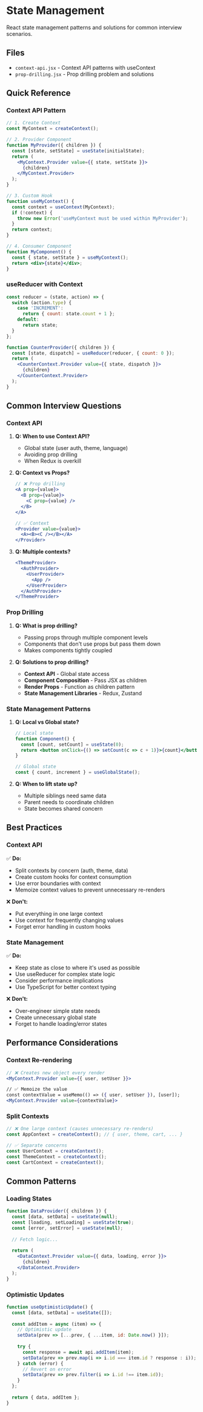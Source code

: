 # State Management

React state management patterns and solutions for common interview scenarios.

## Files
- `context-api.jsx` - Context API patterns with useContext
- `prop-drilling.jsx` - Prop drilling problem and solutions

## Quick Reference

### Context API Pattern
```jsx
// 1. Create Context
const MyContext = createContext();

// 2. Provider Component
function MyProvider({ children }) {
  const [state, setState] = useState(initialState);
  return (
    <MyContext.Provider value={{ state, setState }}>
      {children}
    </MyContext.Provider>
  );
}

// 3. Custom Hook
function useMyContext() {
  const context = useContext(MyContext);
  if (!context) {
    throw new Error('useMyContext must be used within MyProvider');
  }
  return context;
}

// 4. Consumer Component
function MyComponent() {
  const { state, setState } = useMyContext();
  return <div>{state}</div>;
}
```

### useReducer with Context
```jsx
const reducer = (state, action) => {
  switch (action.type) {
    case 'INCREMENT':
      return { count: state.count + 1 };
    default:
      return state;
  }
};

function CounterProvider({ children }) {
  const [state, dispatch] = useReducer(reducer, { count: 0 });
  return (
    <CounterContext.Provider value={{ state, dispatch }}>
      {children}
    </CounterContext.Provider>
  );
}
```

## Common Interview Questions

### **Context API**

1. **Q: When to use Context API?**
   - Global state (user auth, theme, language)
   - Avoiding prop drilling
   - When Redux is overkill

2. **Q: Context vs Props?**
   ```jsx
   // ❌ Prop drilling
   <A prop={value}>
     <B prop={value}>
       <C prop={value} />
     </B>
   </A>
   
   // ✅ Context
   <Provider value={value}>
     <A><B><C /></B></A>
   </Provider>
   ```

3. **Q: Multiple contexts?**
   ```jsx
   <ThemeProvider>
     <AuthProvider>
       <UserProvider>
         <App />
       </UserProvider>
     </AuthProvider>
   </ThemeProvider>
   ```

### **Prop Drilling**

1. **Q: What is prop drilling?**
   - Passing props through multiple component levels
   - Components that don't use props but pass them down
   - Makes components tightly coupled

2. **Q: Solutions to prop drilling?**
   - **Context API** - Global state access
   - **Component Composition** - Pass JSX as children
   - **Render Props** - Function as children pattern
   - **State Management Libraries** - Redux, Zustand

### **State Management Patterns**

1. **Q: Local vs Global state?**
   ```jsx
   // Local state
   function Component() {
     const [count, setCount] = useState(0);
     return <button onClick={() => setCount(c => c + 1)}>{count}</button>;
   }
   
   // Global state
   const { count, increment } = useGlobalState();
   ```

2. **Q: When to lift state up?**
   - Multiple siblings need same data
   - Parent needs to coordinate children
   - State becomes shared concern

## Best Practices

### **Context API**
✅ **Do:**
- Split contexts by concern (auth, theme, data)
- Create custom hooks for context consumption
- Use error boundaries with context
- Memoize context values to prevent unnecessary re-renders

❌ **Don't:**
- Put everything in one large context
- Use context for frequently changing values
- Forget error handling in custom hooks

### **State Management**
✅ **Do:**
- Keep state as close to where it's used as possible
- Use useReducer for complex state logic
- Consider performance implications
- Use TypeScript for better context typing

❌ **Don't:**
- Over-engineer simple state needs
- Create unnecessary global state
- Forget to handle loading/error states

## Performance Considerations

### Context Re-rendering
```jsx
// ❌ Creates new object every render
<MyContext.Provider value={{ user, setUser }}>

// ✅ Memoize the value
const contextValue = useMemo(() => ({ user, setUser }), [user]);
<MyContext.Provider value={contextValue}>
```

### Split Contexts
```jsx
// ❌ One large context (causes unnecessary re-renders)
const AppContext = createContext(); // { user, theme, cart, ... }

// ✅ Separate concerns
const UserContext = createContext();
const ThemeContext = createContext();
const CartContext = createContext();
```

## Common Patterns

### Loading States
```jsx
function DataProvider({ children }) {
  const [data, setData] = useState(null);
  const [loading, setLoading] = useState(true);
  const [error, setError] = useState(null);
  
  // Fetch logic...
  
  return (
    <DataContext.Provider value={{ data, loading, error }}>
      {children}
    </DataContext.Provider>
  );
}
```

### Optimistic Updates
```jsx
function useOptimisticUpdate() {
  const [data, setData] = useState([]);
  
  const addItem = async (item) => {
    // Optimistic update
    setData(prev => [...prev, { ...item, id: Date.now() }]);
    
    try {
      const response = await api.addItem(item);
      setData(prev => prev.map(i => i.id === item.id ? response : i));
    } catch (error) {
      // Revert on error
      setData(prev => prev.filter(i => i.id !== item.id));
    }
  };
  
  return { data, addItem };
}
``` 